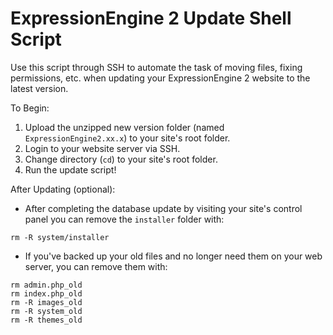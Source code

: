 # ExpressionEngine 2 Update Shell Script

Use this script through SSH to automate the task of moving files, fixing permissions, etc. when updating your ExpressionEngine 2 website to the latest version.

To Begin:

1. Upload the unzipped new version folder (named `ExpressionEngine2.xx.x`) to your site's root folder.
2. Login to your website server via SSH.
3. Change directory (`cd`) to your site's root folder.
4. Run the update script!

After Updating (optional):

* After completing the database update by visiting your site's control panel you can remove the `installer` folder with:
```
rm -R system/installer
```

* If you've backed up your old files and no longer need them on your web server, you can remove them with:
```
rm admin.php_old
rm index.php_old
rm -R images_old
rm -R system_old
rm -R themes_old
```
